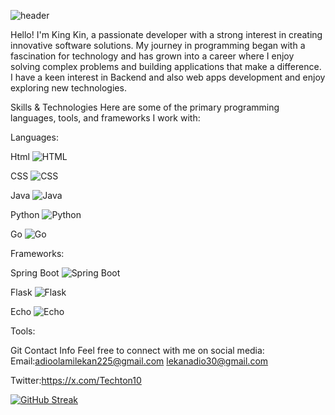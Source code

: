 
![header](https://github.com/user-attachments/assets/ada8861c-0b46-4abf-b024-b887e9f66905)


Hello! I'm King Kin, a passionate developer with a strong interest in creating innovative software solutions. My journey in programming began with a fascination for technology and has grown into a career where I enjoy solving complex problems and building applications that make a difference. I have a keen interest in Backend and also web apps development and enjoy exploring new technologies.

Skills & Technologies
Here are some of the primary programming languages, tools, and frameworks I work with:

Languages:





Html  ![HTML](https://img.shields.io/badge/HTML-E34F26?style=flat&logo=html5&logoColor=white)




CSS ![CSS](https://img.shields.io/badge/CSS-1572B6?style=flat&logo=css3&logoColor=white)




Java  ![Java](https://img.shields.io/badge/Java-ED8B00?style=for-the-badge&logo=java&logoColor=white)



Python ![Python](https://img.shields.io/badge/Python-3776AB?style=flat&logo=python&logoColor=white)



Go    ![Go](https://img.shields.io/badge/Go-00ADD8?style=flat&logo=go&logoColor=white)



Frameworks:

Spring Boot  ![Spring Boot](https://img.shields.io/badge/Spring%20Boot-6DB33F?style=flat&logo=spring&logoColor=white)


Flask ![Flask](https://img.shields.io/badge/Flask-000000?style=flat&logo=flask&logoColor=white)



Echo ![Echo](https://img.shields.io/badge/Echo-00BFFF?style=flat&logo=go&logoColor=white)



Tools:

Git
Contact Info
Feel free to connect with me on social media: 
Email:adioolamilekan225@gmail.com                                                                lekanadio30@gmail.com       


Twitter:https://x.com/Techton10




















[![GitHub Streak](http://github-readme-streak-stats.herokuapp.com?user=King-kin5&mode=weekly)](https://git.io/streak-stats)



















